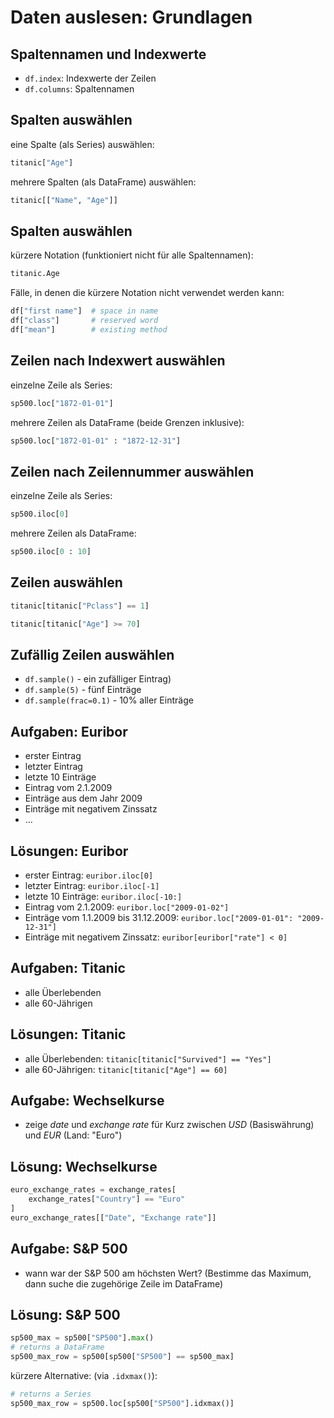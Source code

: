# Daten auslesen: Grundlagen

## Spaltennamen und Indexwerte

- `df.index`: Indexwerte der Zeilen
- `df.columns`: Spaltennamen

## Spalten auswählen

eine Spalte (als Series) auswählen:

```py
titanic["Age"]
```

mehrere Spalten (als DataFrame) auswählen:

```py
titanic[["Name", "Age"]]
```

## Spalten auswählen

kürzere Notation (funktioniert nicht für alle Spaltennamen):

```py
titanic.Age
```

Fälle, in denen die kürzere Notation nicht verwendet werden kann:

```py
df["first name"]  # space in name
df["class"]       # reserved word
df["mean"]        # existing method
```

## Zeilen nach Indexwert auswählen

einzelne Zeile als Series:

```py
sp500.loc["1872-01-01"]
```

mehrere Zeilen als DataFrame (beide Grenzen inklusive):

```py
sp500.loc["1872-01-01" : "1872-12-31"]
```

## Zeilen nach Zeilennummer auswählen

einzelne Zeile als Series:

```py
sp500.iloc[0]
```

mehrere Zeilen als DataFrame:

```py
sp500.iloc[0 : 10]
```

## Zeilen auswählen

```py
titanic[titanic["Pclass"] == 1]
```

```py
titanic[titanic["Age"] >= 70]
```

## Zufällig Zeilen auswählen

- `df.sample()` - ein zufälliger Eintrag)
- `df.sample(5)` - fünf Einträge
- `df.sample(frac=0.1)` - 10% aller Einträge

## Aufgaben: Euribor

- erster Eintrag
- letzter Eintrag
- letzte 10 Einträge
- Eintrag vom 2.1.2009
- Einträge aus dem Jahr 2009
- Einträge mit negativem Zinssatz
- ...

## Lösungen: Euribor

- erster Eintrag: `euribor.iloc[0]`
- letzter Eintrag: `euribor.iloc[-1]`
- letzte 10 Einträge: `euribor.iloc[-10:]`
- Eintrag vom 2.1.2009: `euribor.loc["2009-01-02"]`
- Einträge vom 1.1.2009 bis 31.12.2009: `euribor.loc["2009-01-01": "2009-12-31"]`
- Einträge mit negativem Zinssatz: `euribor[euribor["rate"] < 0]`

## Aufgaben: Titanic

- alle Überlebenden
- alle 60-Jährigen

## Lösungen: Titanic

- alle Überlebenden: `titanic[titanic["Survived"] == "Yes"]`
- alle 60-Jährigen: `titanic[titanic["Age"] == 60]`

## Aufgabe: Wechselkurse

- zeige _date_ und _exchange rate_ für Kurz zwischen _USD_ (Basiswährung) und _EUR_ (Land: "Euro")

## Lösung: Wechselkurse

```py
euro_exchange_rates = exchange_rates[
    exchange_rates["Country"] == "Euro"
]
euro_exchange_rates[["Date", "Exchange rate"]]
```

## Aufgabe: S&P 500

- wann war der S&P 500 am höchsten Wert? (Bestimme das Maximum, dann suche die zugehörige Zeile im DataFrame)

## Lösung: S&P 500

```py
sp500_max = sp500["SP500"].max()
# returns a DataFrame
sp500_max_row = sp500[sp500["SP500"] == sp500_max]
```

kürzere Alternative: (via `.idxmax()`):

```py
# returns a Series
sp500_max_row = sp500.loc[sp500["SP500"].idxmax()]
```
